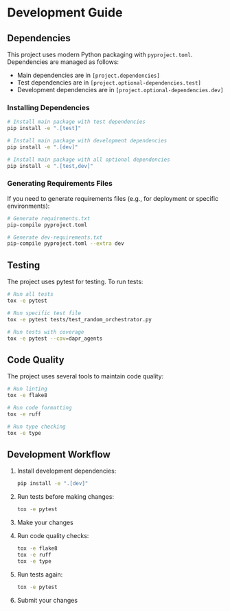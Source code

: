 # Development Guide

## Dependencies

This project uses modern Python packaging with `pyproject.toml`. Dependencies are managed as follows:

- Main dependencies are in `[project.dependencies]`
- Test dependencies are in `[project.optional-dependencies.test]`
- Development dependencies are in `[project.optional-dependencies.dev]`

### Installing Dependencies

```bash
# Install main package with test dependencies
pip install -e ".[test]"

# Install main package with development dependencies
pip install -e ".[dev]"

# Install main package with all optional dependencies
pip install -e ".[test,dev]"
```

### Generating Requirements Files

If you need to generate requirements files (e.g., for deployment or specific environments):

```bash
# Generate requirements.txt
pip-compile pyproject.toml

# Generate dev-requirements.txt
pip-compile pyproject.toml --extra dev
```

## Testing

The project uses pytest for testing. To run tests:

```bash
# Run all tests
tox -e pytest

# Run specific test file
tox -e pytest tests/test_random_orchestrator.py

# Run tests with coverage
tox -e pytest --cov=dapr_agents
```

## Code Quality

The project uses several tools to maintain code quality:

```bash
# Run linting
tox -e flake8

# Run code formatting
tox -e ruff

# Run type checking
tox -e type
```

## Development Workflow

1. Install development dependencies:
   ```bash
   pip install -e ".[dev]"
   ```

2. Run tests before making changes:
   ```bash
   tox -e pytest
   ```

3. Make your changes

4. Run code quality checks:
   ```bash
   tox -e flake8
   tox -e ruff
   tox -e type
   ```

5. Run tests again:
   ```bash
   tox -e pytest
   ```

6. Submit your changes
